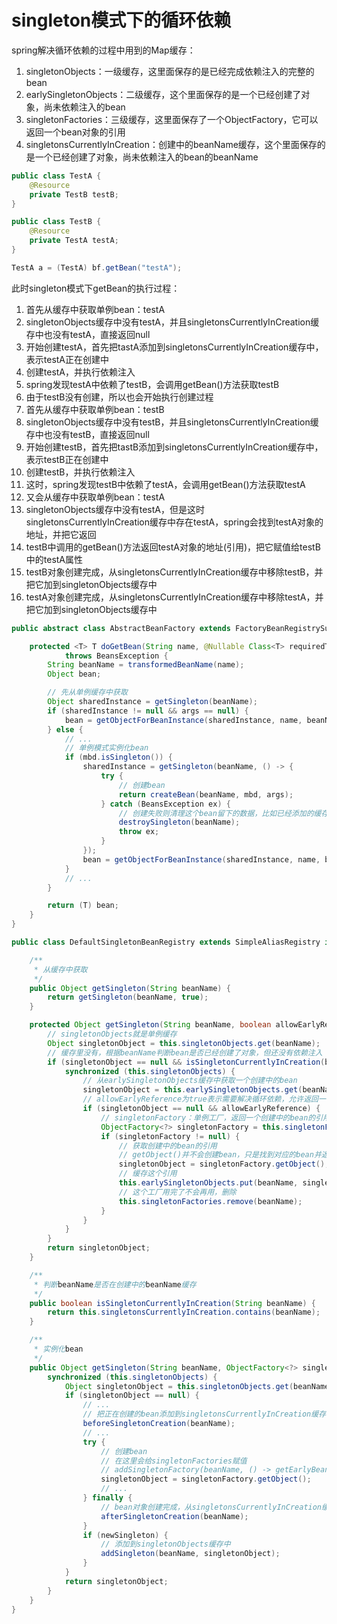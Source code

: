 # singleton模式下的循环依赖

spring解决循环依赖的过程中用到的Map缓存：

1. singletonObjects：一级缓存，这里面保存的是已经完成依赖注入的完整的bean
2. earlySingletonObjects：二级缓存，这个里面保存的是一个已经创建了对象，尚未依赖注入的bean
3. singletonFactories：三级缓存，这里面保存了一个ObjectFactory，它可以返回一个bean对象的引用
4. singletonsCurrentlyInCreation：创建中的beanName缓存，这个里面保存的是一个已经创建了对象，尚未依赖注入的bean的beanName

```java
public class TestA {
    @Resource
    private TestB testB;
}

public class TestB {
    @Resource
    private TestA testA;
}

TestA a = (TestA) bf.getBean("testA");
```

此时singleton模式下getBean的执行过程：

1. 首先从缓存中获取单例bean：testA
2. singletonObjects缓存中没有testA，并且singletonsCurrentlyInCreation缓存中也没有testA，直接返回null
3. 开始创建testA，首先把tastA添加到singletonsCurrentlyInCreation缓存中，表示testA正在创建中
4. 创建testA，并执行依赖注入
5. spring发现testA中依赖了testB，会调用getBean()方法获取testB
6. 由于testB没有创建，所以也会开始执行创建过程
7. 首先从缓存中获取单例bean：testB
8. singletonObjects缓存中没有testB，并且singletonsCurrentlyInCreation缓存中也没有testB，直接返回null
9. 开始创建testB，首先把tastB添加到singletonsCurrentlyInCreation缓存中，表示testB正在创建中
10. 创建testB，并执行依赖注入
11. 这时，spring发现testB中依赖了testA，会调用getBean()方法获取testA
12. 又会从缓存中获取单例bean：testA
13. singletonObjects缓存中没有testA，但是这时singletonsCurrentlyInCreation缓存中存在testA，spring会找到testA对象的地址，并把它返回
14. testB中调用的getBean()方法返回testA对象的地址(引用)，把它赋值给testB中的testA属性
15. testB对象创建完成，从singletonsCurrentlyInCreation缓存中移除testB，并把它加到singletonObjects缓存中
16. testA对象创建完成，从singletonsCurrentlyInCreation缓存中移除testA，并把它加到singletonObjects缓存中

```java
public abstract class AbstractBeanFactory extends FactoryBeanRegistrySupport implements ConfigurableBeanFactory {

    protected <T> T doGetBean(String name, @Nullable Class<T> requiredType, @Nullable Object[] args, boolean typeCheckOnly)
            throws BeansException {
        String beanName = transformedBeanName(name);
        Object bean;

        // 先从单例缓存中获取
        Object sharedInstance = getSingleton(beanName);
        if (sharedInstance != null && args == null) {
            bean = getObjectForBeanInstance(sharedInstance, name, beanName, null);
        } else {
            // ...
            // 单例模式实例化bean
            if (mbd.isSingleton()) {
                sharedInstance = getSingleton(beanName, () -> {
                    try {
                        // 创建bean
                        return createBean(beanName, mbd, args);
                    } catch (BeansException ex) {
                        // 创建失败则清理这个bean留下的数据，比如已经添加的缓存
                        destroySingleton(beanName);
                        throw ex;
                    }
                });
                bean = getObjectForBeanInstance(sharedInstance, name, beanName, mbd);
            }
            // ...
        }

        return (T) bean;
    }
}

public class DefaultSingletonBeanRegistry extends SimpleAliasRegistry implements SingletonBeanRegistry {

    /**
     * 从缓存中获取
     */
    public Object getSingleton(String beanName) {
        return getSingleton(beanName, true);
    }

    protected Object getSingleton(String beanName, boolean allowEarlyReference) {
        // singletonObjects就是单例缓存
        Object singletonObject = this.singletonObjects.get(beanName);
        // 缓存里没有，根据beanName判断bean是否已经创建了对象，但还没有依赖注入
        if (singletonObject == null && isSingletonCurrentlyInCreation(beanName)) {
            synchronized (this.singletonObjects) {
                // 从earlySingletonObjects缓存中获取一个创建中的bean
                singletonObject = this.earlySingletonObjects.get(beanName);
                // allowEarlyReference为true表示需要解决循环依赖，允许返回一个没有创建完成的bean
                if (singletonObject == null && allowEarlyReference) {
                    // singletonFactory：单例工厂，返回一个创建中的bean的引用
                    ObjectFactory<?> singletonFactory = this.singletonFactories.get(beanName);
                    if (singletonFactory != null) {
                        // 获取创建中的bean的引用
                        // getObject()并不会创建bean，只是找到对应的bean并返回
                        singletonObject = singletonFactory.getObject();
                        // 缓存这个引用
                        this.earlySingletonObjects.put(beanName, singletonObject);
                        // 这个工厂用完了不会再用，删除
                        this.singletonFactories.remove(beanName);
                    }
                }
            }
        }
        return singletonObject;
    }

    /**
     * 判断beanName是否在创建中的beanName缓存
     */
    public boolean isSingletonCurrentlyInCreation(String beanName) {
        return this.singletonsCurrentlyInCreation.contains(beanName);
    }

    /**
     * 实例化bean
     */
    public Object getSingleton(String beanName, ObjectFactory<?> singletonFactory) {
        synchronized (this.singletonObjects) {
            Object singletonObject = this.singletonObjects.get(beanName);
            if (singletonObject == null) {
                // ...
                // 把正在创建的bean添加到singletonsCurrentlyInCreation缓存中
                beforeSingletonCreation(beanName);
                // ...
                try {
                    // 创建bean
                    // 在这里会给singletonFactories赋值
                    // addSingletonFactory(beanName, () -> getEarlyBeanReference(beanName, mbd, bean));
                    singletonObject = singletonFactory.getObject();
                    // ...
                } finally {
                    // bean对象创建完成，从singletonsCurrentlyInCreation缓存中移除
                    afterSingletonCreation(beanName);
                }
                if (newSingleton) {
                    // 添加到singletonObjects缓存中
                    addSingleton(beanName, singletonObject);
                }
            }
            return singletonObject;
        }
    }
}
```
